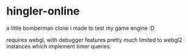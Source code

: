 # hingler-online
a little bomberman clone i made to test my game engine :D

requires webgl, with debugger features pretty much limited to webgl2 instances which implement timer queries.
